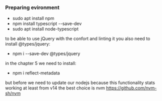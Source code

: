 ### Preparing evironment

 - sudo apt install npm
 - npm install typescript --save-dev
 - sudo apt install node-typescript

to be able to use jQuery with the confort and linting it you also need to install @types/jquery:
 - npm i --save-dev @types/jquery

in the chapter 5 we need to install:
- npm i reflect-metadata

but before we need to update our nodejs because this functionality stats working at least from v14 the best choice is nvm
https://github.com/nvm-sh/nvm
